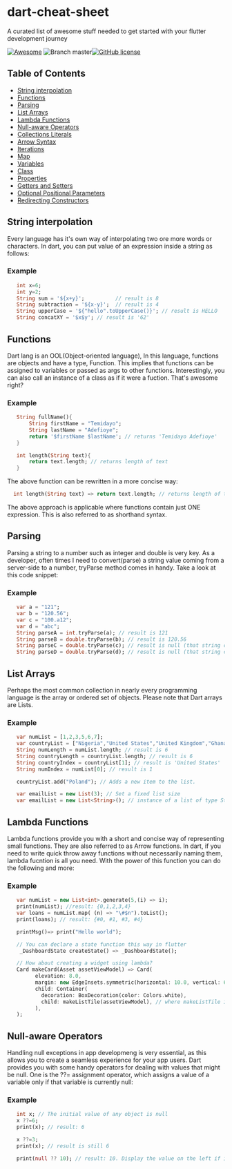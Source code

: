 # dart-cheat-sheet
A curated list of awesome stuff needed to get started with your flutter development journey

[![Awesome](https://cdn.rawgit.com/sindresorhus/awesome/d7305f38d29fed78fa85652e3a63e154dd8e8829/media/badge.svg)](https://github.com/sindresorhus/awesome) ![Branch master](https://img.shields.io/badge/branch-master-brightgreen.svg?style=flat-square)[![GitHub license](https://img.shields.io/badge/license-MIT-blue.svg)](https://raw.githubusercontent.com/temidtech/dart-cheat-sheet/master/LICENSE)

 ## Table of Contents

- [String interpolation](#string-interpolation)
- [Functions](#functions)
- [Parsing](#parsing)
- [List Arrays](#list-arrays)
- [Lambda Functions](#lambda-functions)
- [Null-aware Operators](#null-aware-operators)
- [Collections Literals](#collections-literals)
- [Arrow Syntax](#arrow-syntax)
- [Iterations](#iterations)
- [Map](#map)
- [Variables](#variables)
- [Class](#class)
- [Properties](#properties)
- [Getters and Setters](#getters-setters)
- [Optional Positional Parameters](#postional-parameters)
- [Redirecting Constructors](#redirecting-constructors)



## String interpolation

Every language has it's own way of interpolating two ore more words or characters. In dart, you can put value of an expression inside a string as follows:

###  Example

 ```dart
    int x=6;
    int y=2;
    String sum = '${x+y}';          // result is 8
    String subtraction = '${x-y}';  // result is 4
    String upperCase = '${"hello".toUpperCase()}'; // result is HELLO
    String concatXY = '$x$y'; // result is '62'
 ```

 ## Functions
Dart lang is an OOL(Object-oriented language), In this language, functions are objects and have a type, Function. This implies that functions can be assigned to 
variables or passed as args to other functions. Interestingly, you can also call an instance of a class as if it were a fuction. That's awesome right?

###  Example

 ```dart
    String fullName(){
        String firstName = "Temidayo";
        String lastName = "Adefioye";
        return '$firstName $lastName'; // returns 'Temidayo Adefioye'
    }
 ```

 ```dart
    int length(String text){
        return text.length; // returns length of text
    }
 ```

 The above function can be rewritten in a more concise way:

  ```dart
    int length(String text) => return text.length; // returns length of text
 ```

 The above approach is applicable where functions contain just ONE expression. This is also referred to as shorthand syntax.

 ## Parsing

Parsing a string to a number such as integer and double is very key. As a developer, often times I need to convert(parse) a string value
coming from a server-side to a number, tryParse method comes in handy. Take a look at this code snippet:

###  Example

 ```dart
    var a = "121";
    var b = "120.56";
    var c = "100.a12";         
    var d = "abc";
    String parseA = int.tryParse(a); // result is 121
    String parseB = double.tryParse(b); // result is 120.56
    String parseC = double.tryParse(c); // result is null (that string contains invalid number)
    String parseD = double.tryParse(d); // result is null (that string contains invalid number)
 ```

  ## List Arrays

Perhaps the most common collection in nearly every programming language is the array or ordered set of objects. Please note that Dart arrays are Lists.

###  Example

 ```dart
    var numList = [1,2,3,5,6,7];
    var countryList = ["Nigeria","United States","United Kingdom","Ghana","IreLand","Germany"];
    String numLength = numList.length; // result is 6
    String countryLength = countryList.length; // result is 6
    String countryIndex = countryList[1]; // result is 'United States'
    String numIndex = numList[0]; // result is 1

    countryList.add("Poland"); // Adds a new item to the list.

    var emailList = new List(3); // Set a fixed list size 
    var emailList = new List<String>(); // instance of a list of type String

 ```

 ## Lambda Functions

Lambda functions provide you with a short and concise way of representing small functions. They are also referred to as Arrow functions. In dart, if you need to write quick throw away functions without necessarily naming them, lambda fucntion is all you need. With the power of this function you can do the following and more:

###  Example

 ```dart
    var numList = new List<int>.generate(5,(i) => i);
    print(numList); //result: {0,1,2,3,4}
    var loans = numList.map( (n) => "\#$n").toList();
    print(loans); // result: {#0, #1, #3, #4}

    printMsg()=> print("Hello world");

    // You can declare a state function this way in flutter
     _DashboardState createState() => _DashboardState(); 

    // How about creating a widget using lambda?
    Card makeCard(Asset assetViewModel) => Card(
          elevation: 8.0,
          margin: new EdgeInsets.symmetric(horizontal: 10.0, vertical: 6.0),
          child: Container(
            decoration: BoxDecoration(color: Colors.white),
            child: makeListTile(assetViewModel), // where makeListTile is a custom widget created already
          ),
    );


 ```

  ## Null-aware Operators

Handling null exceptions in app developmeng is very essential, as this allows you to create a seamless experience for your app users. Dart provides you with some handy operators for dealing with values that might be null. One is the ??= assignment operator, which assigns a value of a variable only if that variable is currently null:

###  Example

 ```dart
    int x; // The initial value of any object is null
    x ??=6;
    print(x); // result: 6

    x ??=3;
    print(x); // result is still 6

    print(null ?? 10); // result: 10. Display the value on the left if it's not null else return the value on the right

 ```